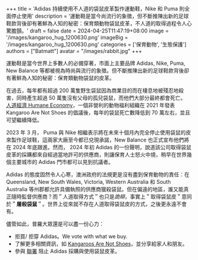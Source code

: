 +++
title = 'Adidas 持續使用不人道的袋鼠皮革製作運動鞋，Nike 和 Puma 則全面停止使用'
description = '運動鞋是當今尚流行的象徵，但不斷推陳出新的足球鞋款背後卻有著鮮為人知的秘密：保育類動物袋鼠皮革，不人道的取得過程令人心驚膽顫。'
draft = false
date = 2024-04-25T11:47:19+08:00
image = '/images/kangaroo_hug_1200630.png'
imageBig = '/images/kangaroo_hug_1200630.png'
categories = ['保育動物', '生態保護']
authors = ["Batmatt"]
avatar = "/images/rabbit.jpg"
+++

運動鞋是當今世界上多數人的必備穿著，市面上主要品牌 Adidas, Nike, Puma, New Balance 等都被視為時尚與流行的象徵。但不斷推陳出新的足球鞋款背後卻有著鮮為人知的秘密：保育類動物袋鼠的皮革。

在過去，每年都有超過 200 萬隻野生袋鼠因為商業目的而在棲息地被殘忍地殺害，同時產生超過 50 萬隻沒有父母的孤兒袋鼠，而他們大部分最終都會死亡。
[人道經濟 Humane Economy]("https://centerforahumaneeconomy.org/")，一個非營利的動物福利組織在 2021 年發表 Kangaroo Are Not Shoes 的倡議後，每年的袋鼠死亡數降低到 70 萬左右，並且可望繼續降低。

2023 年 3 月， Puma 與 Nike 相繼表示將在未來十個月內完全停止使用袋鼠的皮來製作足球鞋，這兩家大廠至今都已兌現承諾，New Balance 也正式宣布他們將在 2024 年底跟進。然而， 2024 年初 Adidas 的一份聲明，說道該公司取得袋鼠皮革的採購都來自經過當地許可的供應商，則讓保育人士怒火中燒，稍早在世界幾個主要城市的 Adidas 門市都可以見到抗議者。

Adidas 的態度固然令人心寒，澳洲政府的法規更是沒有盡到保育動物的責任：在 Queensland, New South Wales, Victoria, Western Australia 和 South Australia 等州郡都允許具備執照的供應商獵殺袋鼠。但在偏遠的地區，誰又能真正隨時監督供應商？而＂人道取得方式＂也只是*詭辯*，事實上＂取得袋鼠皮＂意同於＂__屠殺袋鼠__＂。世界上從來就不存在人道取得袋鼠皮的方式，之後更永遠不會有。

儘管如此，普羅大眾還是可以盡一份心力：
- 拒買/ 拒穿 Adidas。We vote with what we buy. 
- 了解更多相關資訊，如 [Kangaroos Are Not Shoes]("https://kangaroosarenotshoes.org/")，並分享給家人和朋友。
- 參與 [聯署]("https://animalsaustralia.org/our-work/shooting-and-hunting/urge-adidas-to-stop-using-kangaroos/") 阻止 Adidas 採購與使用袋鼠皮革。